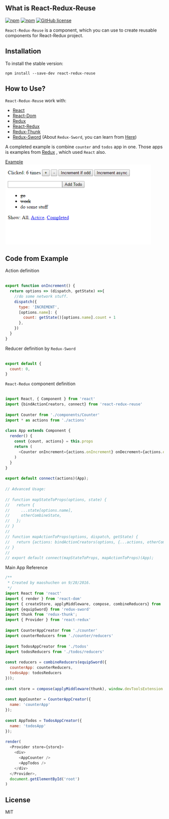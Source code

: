 ## What is React-Redux-Reuse
[![npm](https://img.shields.io/npm/v/react-redux-reuse.svg?maxAge=2592000)](https://www.npmjs.com/package/react-redux-reuse)
[![npm](https://img.shields.io/npm/dt/react-redux-reuse.svg?maxAge=2592000)](https://www.npmjs.com/package/react-redux-reuse)
[![GitHub license](https://img.shields.io/badge/license-MIT-blue.svg)](https://raw.githubusercontent.com/somewind/react-redux-reuse/master/LICENSE)

`React-Redux-Reuse` is a component, which you can use to create reusable components for React-Redux project.


## Installation

To install the stable version:

```
npm install --save-dev react-redux-reuse
```

## How to Use?

`React-Redux-Reuse` work with:

- [React](https://github.com/facebook/react) 
- [React-Dom](https://www.npmjs.com/package/react-dom) 
- [Redux](https://github.com/reactjs/redux) 
- [React-Redux](https://github.com/reactjs/react-redux) 
- [Redux-Thunk](https://github.com/gaearon/redux-thunk) 
- [Redux-Sword](https://github.com/somewind/redux-sword) (About `Redux-Sword`, you can learn from [Here](https://github.com/somewind/redux-sword))
   

A completed example is combine `counter` and `todos` app in one. Those apps is examples from [Redux](https://github.com/reactjs/redux) , which used `React` also.

[Example](https://github.com/somewind/react-redux-reuse/tree/master/examples)
![demo](img/demo.png)

## Code from Example

Action definition

```js

export function onIncrement() {
  return options => (dispatch, getState) =>{
    //do some network stuff.
    dispatch({
      type: 'INCREMENT',
      [options.name]: {
        count: getState()[options.name].count + 1
      },
    })
  }
}

```

Reducer definition by `Redux-Sword`

```js

export default {
  count: 0,
}

```

`React-Redux` component definition

```js

import React, { Component } from 'react'
import {bindActionCreators, connect} from 'react-redux-reuse'

import Counter from './components/Counter'
import * as actions from './actions'

class App extends Component {
  render() {
    const {count, actions} = this.props
    return (
      <Counter onIncrement={actions.onIncrement} onDecrement={actions.onDecrement} value={count}/>
    )
  }
}

export default connect(actions)(App);

// Advanced Usage:

// function mapStateToProps(options, state) {
//   return {
//     ...state[options.name],
//     otherCombineState,
//   };
// }
//
// function mapActionToProps(options, dispatch, getState) {
//   return {actions: bindActionCreators(options, {...actions, otherCombineAction}, dispatch)};
// }
//
// export default connect(mapStateToProps, mapActionToProps)(App);

```

Main App Reference

```js
/**
 * Created by maoshuchen on 9/28/2016.
 */
import React from 'react'
import { render } from 'react-dom'
import { createStore, applyMiddleware, compose, combineReducers} from 'redux';
import {equipSword} from 'redux-sword'
import thunk from 'redux-thunk';
import { Provider } from 'react-redux'

import CounterAppCreator from './counter'
import counterReducers from './counter/reducers'

import TodosAppCreator from './todos'
import todosReducers from './todos/reducers'

const reducers = combineReducers(equipSword({
  counterApp: counterReducers,
  todosApp: todosReducers
}));

const store = compose(applyMiddleware(thunk), window.devToolsExtension ? window.devToolsExtension() : f => f )(createStore)(reducers);

const AppCounter = CounterAppCreator({
  name: 'counterApp'
});

const AppTodos = TodosAppCreator({
  name: 'todosApp'
});

render(
  <Provider store={store}>
    <div>
      <AppCounter />
      <AppTodos />
    </div>
  </Provider>,
  document.getElementById('root')
)


```

## License

MIT
